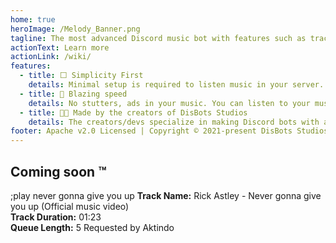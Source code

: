 ```yaml
---
home: true
heroImage: /Melody_Banner.png
tagline: The most advanced Discord music bot with features such as track control, queue and more!
actionText: Learn more
actionLink: /wiki/
features:
  - title: ⬜ Simplicity First
    details: Minimal setup is required to listen music in your server.
  - title: 🚅 Blazing speed
    details: No stutters, ads in your music. You can listen to your music with no pauses ever!
  - title: 👨‍💻 Made by the creators of DisBots Studios
    details: The creators/devs specialize in making Discord bots with a ton of experience.
footer: Apache v2.0 Licensed | Copyright © 2021-present DisBots Studios Inc.
---
```


## Coming soon :tm:

<div is="discord-messages">
	<discord-message profile="aktindo">
		;play never gonna give you up
	</discord-message>
  <discord-message profile="bot">
    <discord-embed slot="embeds" color="#c42236" title="Now vibing!" thumbnail="https://cdn.discordapp.com/attachments/690160218159710413/822773675094048788/Rick-Astley-Image.png" footer-image="https://cdn.discordapp.com/avatars/683879319558291539/43703088ba6a5af288e8dd7f936236e8.png">
      <strong>Track Name:</strong> Rick Astley - Never gonna give you up (Official music video)
      <br>
      <strong>Track Duration:</strong> 01:23
      <br>
      <strong>Queue Length:</strong> 5
      <span slot="footer">Requested by Aktindo</span>
    </discord-embed>
  </discord-message>
</div>
